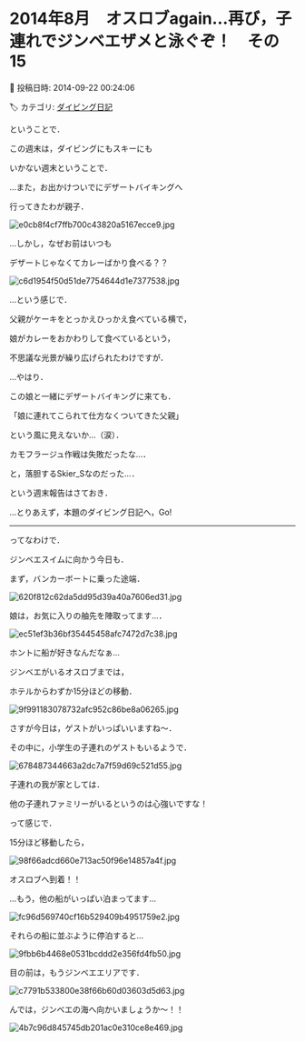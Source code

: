 # 2014年8月　オスロブagain…再び，子連れでジンベエザメと泳ぐぞ！　その15

📅 投稿日時: 2014-09-22 00:24:06

🏷️ カテゴリ: [ダイビング日記](ce3a7a8d424d112fce83ee85c81a0e344.md)

ということで．


この週末は，ダイビングにもスキーにも


いかない週末ということで．





…また，お出かけついでにデザートバイキングへ


行ってきたわが親子．




![e0cb8f4cf7ffb700c43820a5167ecce9.jpg](images/e0cb8f4cf7ffb700c43820a5167ecce9.jpg)







…しかし，なぜお前はいつも


デザートじゃなくてカレーばかり食べる？？




![c6d1954f50d51de7754644d1e7377538.jpg](images/c6d1954f50d51de7754644d1e7377538.jpg)




…という感じで．


父親がケーキをとっかえひっかえ食べている横で，


娘がカレーをおかわりして食べているという，


不思議な光景が繰り広げられたわけですが．


…やはり．


この娘と一緒にデザートバイキングに来ても．


「娘に連れてこられて仕方なくついてきた父親」


という風に見えないか…（涙）．


カモフラージュ作戦は失敗だったな…．


と，落胆するSkier_Sなのだった…．





という週末報告はさておき．


…とりあえず，本題のダイビング日記へ，Go!


---





ってなわけで．





ジンベエスイムに向かう今日も．


まず，バンカーボートに乗った途端．




![620f812c62da5dd95d39a40a7606ed31.jpg](images/620f812c62da5dd95d39a40a7606ed31.jpg)




娘は，お気に入りの舳先を陣取ってます…．




![ec51ef3b36bf35445458afc7472d7c38.jpg](images/ec51ef3b36bf35445458afc7472d7c38.jpg)




ホントに船が好きなんだなぁ…





ジンベエがいるオスロブまでは，


ホテルからわずか15分ほどの移動．




![9f991183078732afc952c86be8a06265.jpg](images/9f991183078732afc952c86be8a06265.jpg)




さすが今日は，ゲストがいっぱいいますね～．


その中に，小学生の子連れのゲストもいるようで．




![678487344663a2dc7a7f59d69c521d55.jpg](images/678487344663a2dc7a7f59d69c521d55.jpg)




子連れの我が家としては．


他の子連れファミリーがいるというのは心強いですな！





って感じで．


15分ほど移動したら，




![98f66adcd660e713ac50f96e14857a4f.jpg](images/98f66adcd660e713ac50f96e14857a4f.jpg)







オスロブへ到着！！


…もう，他の船がいっぱい泊まってます…




![fc96d569740cf16b529409b4951759e2.jpg](images/fc96d569740cf16b529409b4951759e2.jpg)




それらの船に並ぶように停泊すると…




![9fbb6b4468e0531bcddd2e356fd4fb50.jpg](images/9fbb6b4468e0531bcddd2e356fd4fb50.jpg)




目の前は，もうジンベエエリアです．




![c7791b533800e38f66b60d03603d5d63.jpg](images/c7791b533800e38f66b60d03603d5d63.jpg)




んでは，ジンベエの海へ向かいましょうか～！！




![4b7c96d845745db201ac0e310ce8e469.jpg](images/4b7c96d845745db201ac0e310ce8e469.jpg)
